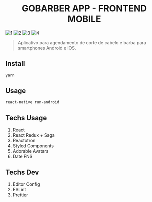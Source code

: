 <h1 align="center">GOBARBER APP - FRONTEND MOBILE</h1>

![1](https://img.shields.io/badge/16.9.0-React-blue?style=flat-square&logo=react)
![2](https://img.shields.io/badge/0.60.5-React%20Native-purple?style=flat-square&logo=react)
![3](https://img.shields.io/badge/1.38.0-Visual%20Code-orange?style=flat-square&logo=visual-studio-code)
![4](https://img.shields.io/badge/1.17.3-Yarn-lightblue?style=flat-square&logo=yarn)

> Aplicativo para agendamento de corte de cabelo e barba para smartphones Android e iOS.

## Install

```sh
yarn
```

## Usage

```sh
react-native run-android
```

## Techs Usage

1. React
2. React Redux + Saga
3. Reactotron
4. Styled Components
5. Adorable Avatars
6. Date FNS

## Techs Dev
1. Editor Config
2. ESLint
3. Prettier
